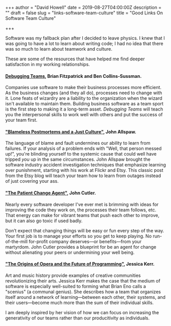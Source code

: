+++
author = "David Howell"
date = 2019-08-27T04:00:00Z
description = ""
draft = false
slug = "links-software-team-culture"
title = "Good Links On Software Team Culture"

+++


Software was my fallback plan after I decided to leave physics. I knew that I was going to have a lot to learn about writing code; I had no idea that there was so much to learn about teamwork and culture.

These are some of the resources that have helped me find deeper satisfaction in my working relationships.

#### [Debugging Teams][teamgeek], Brian Fitzpatrick and Ben Collins-Sussman.

Companies use software to make their business processes more efficient. As the business changes (and they all do), processes need to change with it. Lone feats of wizardry are a liability to the organization when the wizard isn't available to maintain them. Building business software as a team sport is the first step to making it a long-term asset. _Debugging Teams_ will teach you the interpersonal skills to work well with others and put the success of your team first.

#### ["Blameless Postmortems and a Just Culture"][allspaw], John Allspaw.

The language of blame and fault undermines our ability to learn from failures. If your analysis of a problem ends with "Well, that person messed up!", you're blinding yourself to the systemic cause that could well have tripped _you_ up in the same circumstances. John Allspaw brought the software industry accident investigation techniques that emphasize learning over punishment, starting with his work at Flickr and Etsy. This classic post from the Etsy blog will teach your team how to learn from outages instead of just covering your ass.

#### ["The Patient Change Agent"][cutler-change], John Cutler.

Nearly every software developer I've ever met is brimming with ideas for improving the code they work on, the processes their team follows, etc. That energy can make for vibrant teams that push each other to improve, but it can also go toxic if used badly.

Don’t expect that changing things will be easy or fun every step of the way. Your first job is to manage your efforts so you get to keep playing. No run-of-the-mill for-profit company deserves—or benefits—from your martyrdom. John Cutler provides a blueprint for be an agent for change without alienating your peers or undermining your well being.

#### ["The Origins of Opera and the Future of Programming"][opera], Jessica Kerr.

Art and music history provide examples of creative communities revolutionizing their arts. Jessica Kerr makes the case that the medium of software is especially well-suited to forming what Brian Eno calls a "scenius" (a communal genius). She describes how a team that organizes itself around a network of learning—between each other, their systems, and their users—become much more than the sum of their individual skills.

I am deeply inspired by her vision of how we can focus on increasing the generativity of our teams rather than our producitivity as individuals.

[opera]: https://the-composition.com/the-origins-of-opera-and-the-future-of-programming-bcdaf8fbe960
[teamgeek]: https://www.amazon.com/dp/1491932058
[allspaw]: https://codeascraft.com/2012/05/22/blameless-postmortems/
[cutler-change]: https://cutle.fish/blog/the-patient-change-agent

